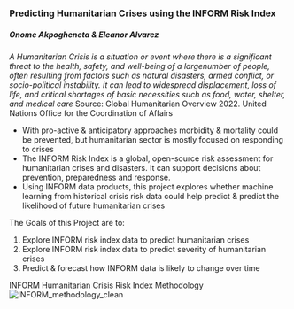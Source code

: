 ### Predicting Humanitarian Crises using the INFORM Risk Index
##### Onome Akpogheneta & Eleanor Alvarez 

*A Humanitarian Crisis is a situation or event where there is a significant threat to the health, safety, and well-being of a largenumber of people, often resulting from factors such as natural disasters, armed conflict, 
or socio-political instability. It can lead to widespread displacement, loss of life, and critical shortages of basic necessities such as food, water, shelter, and medical care* 
Source: Global Humanitarian Overview 2022. United Nations Office for the Coordination of Affairs

- With pro-active & anticipatory approaches morbidity & mortality could be prevented, but humanitarian sector is mostly focused on responding to crises
- The INFORM Risk Index is a global, open-source risk assessment for humanitarian crises and disasters. It can support decisions about prevention, preparedness and response.
- Using INFORM data products, this project explores whether machine learning from historical crisis risk data could help predict & predict the likelihood of future humanitarian crises  

The Goals of this Project are to: 
1. Explore INFORM risk index data to predict humanitarian crises
2. Explore INFORM risk index data to predict severity of humanitarian crises
3. Predict & forecast how INFORM data is likely to change over time


INFORM Humanitarian Crisis Risk Index Methodology
![INFORM_methodology_clean](https://github.com/oja25/Predicting-Humanitarian-Crises-INFORM-Index/assets/157504626/e17a8551-a694-4e2f-94b2-8e7976e65652)




